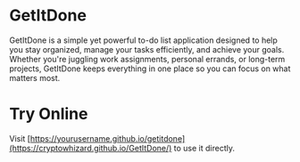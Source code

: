 # GetItDone
GetItDone is a simple yet powerful to-do list application designed to help you stay organized, manage your tasks efficiently, and achieve your goals. Whether you're juggling work assignments, personal errands, or long-term projects, GetItDone keeps everything in one place so you can focus on what matters most.

# Try Online 
Visit [https://yourusername.github.io/getitdone](https://cryptowhizard.github.io/GetItDone/) to use it directly.


